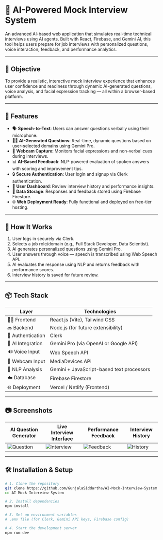 # 🧠 AI-Powered Mock Interview System

An advanced AI-based web application that simulates real-time technical interviews using AI agents. Built with React, Firebase, and Gemini AI, this tool helps users prepare for job interviews with personalized questions, voice interaction, feedback, and performance analytics.

---

## 🎯 Objective

To provide a realistic, interactive mock interview experience that enhances user confidence and readiness through dynamic AI-generated questions, voice analysis, and facial expression tracking — all within a browser-based platform.

---

## 🚀 Features

- 🗣️ **Speech-to-Text**: Users can answer questions verbally using their microphone.
- 🧑‍⚖️ **AI-Generated Questions**: Real-time, dynamic questions based on user-selected domains using Gemini Pro.
- 📸 **Webcam Capture**: Monitors facial expressions and non-verbal cues during interviews.
- 📊 **AI-Based Feedback**: NLP-powered evaluation of spoken answers with scoring and improvement tips.
- 🔒 **Secure Authentication**: User login and signup via Clerk authentication.
- 📂 **User Dashboard**: Review interview history and performance insights.
- 📁 **Data Storage**: Responses and feedback stored using Firebase Firestore.
- 🌐 **Web Deployment Ready**: Fully functional and deployed on free-tier hosting.

---

## 🧠 How It Works

1. User logs in securely via Clerk.
2. Selects a job role/domain (e.g., Full Stack Developer, Data Scientist).
3. AI generates personalized questions using Gemini Pro.
4. User answers through voice — speech is transcribed using Web Speech API.
5. AI evaluates the response using NLP and returns feedback with performance scores.
6. Interview history is saved for future review.

---

## 📦 Tech Stack

| Layer           | Technologies |
|------------------|--------------|
| 👨‍💻 Frontend      | React.js (Vite), Tailwind CSS |
| 🔙 Backend        | Node.js (for future extensibility) |
| 🔐 Authentication | Clerk |
| 🔮 AI Integration | Gemini Pro (via OpenAI or Google API) |
| 🔊 Voice Input    | Web Speech API |
| 📸 Webcam Input   | MediaDevices API |
| 🧠 NLP Analysis   | Gemini + JavaScript-based text processors |
| ☁️ Database       | Firebase Firestore |
| 🌐 Deployment     | Vercel / Netlify (Frontend) |

---

## 📷 Screenshots

| AI Question Generator | Live Interview Interface | Performance Feedback | Interview History |
|------------------------|--------------------------|-----------------------|--------------------|
| ![Question](https://github.com/GunjalaSiddartha/AI-Mock-Interview-System/blob/main/screenshots/question_gen.png) | ![Interview](https://github.com/GunjalaSiddartha/AI-Mock-Interview-System/blob/main/screenshots/interview_ui.png) | ![Feedback](https://github.com/GunjalaSiddartha/AI-Mock-Interview-System/blob/main/screenshots/feedback.png) | ![History](https://github.com/GunjalaSiddartha/AI-Mock-Interview-System/blob/main/screenshots/history.png) |

---

## 🛠️ Installation & Setup

```bash
# 1. Clone the repository
git clone https://github.com/GunjalaSiddartha/AI-Mock-Interview-System.git
cd AI-Mock-Interview-System

# 2. Install dependencies
npm install

# 3. Set up environment variables
# .env file (for Clerk, Gemini API keys, Firebase config)

# 4. Start the development server
npm run dev
